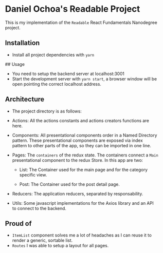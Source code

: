 # Daniel Ochoa's Readable Project

This is my implementation of the `Readable` React Fundamentals Nanodegree project.

## Installation

* Install all project dependencies with `yarn`

## Usage

* You need to setup the backend server at localhost:3001
* Start the development server with `yarn start`, a browser window will be open pointing the correct localhost address.

## Architecture

* The project directory is as follows:

- Actions: All the actions constants and actions creators functions are here.

- Components: All presentational components order in a Named Directory pattern. These presentational components are exposed via index pattern to other parts of the app, so they can be imported in one line.

- Pages: The `containers` of the redux state. The containers connect a `Main` presentational component to the redux Store. In this app are two:

  - List: The Container used for the main page and for the category specific view.

  - Post: The Container used for the post detail page.

- Reducers: The application reducers, separated by responsability.

- Utils: Some javascript implementations for the Axios library and an API to connect to the backend.

## Proud of

- `ItemList` component solves me a lot of headaches as I can reuse it to render a generic, sortable list.
- `Routes` I was able to setup a layout for all pages.
